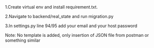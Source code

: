 
1.Create virtual env and install requirement.txt.


2.Navigate to backend/real_state and run migration.py


3.In settings.py line 94/95 add your email and your host password

Note: No template is added, only insertion of JSON file from postman or something similar
